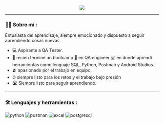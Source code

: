 <div id="header" align="center">
  <img decoding="async" 
src="https://github.com/dmt97jj/dmt97jj/blob/main/Banner%20Para%20Linkedin%20Lic%20En%20Administración%20Minimalista%20Negro.png">
</div>

---
 <div id="header" align="left">

### :man_technologist: Sobre mí :
Entusiasta del aprendisaje, siempre emocionado y dispuesto a seguir aprendiendo cosas nuevas.
* :computer: Aspirante a QA Tester.
* :seedling: recien terminé un bootcamp 📘 en QA engineer :computer: en donde aprendí herramientas como lenguaje SQL, Python, Postman y Android Studios.
* :people_hugging: apasionado por el trabajo en equipo.
* :alarm_clock: siempre listo para los retos y el trabajo bajo presión
* :motorway: Siempre listo para seguir aprendiendo.

---

### :hammer_and_wrench: Lenguajes y herramientas :

<div id="header" align="left">
    <img decoding="async" src="https://img.shields.io/badge/Python-3776AB?style=for-the-badge&logo=python&logoColor=white" alt="python"/>
  </a>
    <img decoding="async" src="https://img.shields.io/badge/postman-FF6C37?style=for-the-badge&logo=python&logoColor=white" alt="postman"/>
  </a>
 <img decoding="async" src="https://img.shields.io/badge/Microsoft_Excel-217346?style=for-the-badge&logo=microsoft-excel&logoColor=white" alt="excel"/>
  </a>
 <img decoding="async" src="https://img.shields.io/badge/postgresql-4169E1?style=for-the-badge&logo=microsoft-excel&logoColor=white" alt="postgresql"/>
